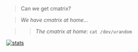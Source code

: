 >Can we get cmatrix?

>_We have cmatrix at home..._

> >*The cmatrix at home*: ```cat /dev/urandom```

[![stats](https://github-readme-stats.vercel.app/api?username=chayward1&include_all_commits=true&show_icons=true&hide_title=true&hide_border=true)](https://github.com/chayward1)
